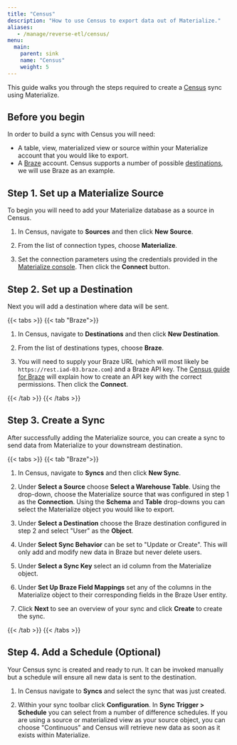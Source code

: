 ```yaml
---
title: "Census"
description: "How to use Census to export data out of Materialize."
aliases:
   - /manage/reverse-etl/census/
menu:
  main:
    parent: sink
    name: "Census"
    weight: 5
---
```


This guide walks you through the steps required to create a [Census](https://www.getcensus.com/) sync using Materialize.

## Before you begin

In order to build a sync with Census you will need:

* A table, view, materialized view or source within your Materialize account that you would like to export.
* A [Braze](https://www.braze.com/) account. Census supports a number of possible [destinations](https://www.getcensus.com/integrations), we will use Braze as an example.

## Step 1. Set up a Materialize Source

To begin you will need to add your Materialize database as a source in Census.

1. In Census, navigate to **Sources** and then click **New Source**.

1. From the list of connection types, choose **Materialize**.

1. Set the connection parameters using the credentials provided in the [Materialize console](https://console.materialize.com/).
   Then click the **Connect** button.

## Step 2. Set up a Destination

Next you will add a destination where data will be sent.

{{< tabs >}}
{{< tab "Braze">}}

1. In Census, navigate to **Destinations** and then click **New Destination**.

1. From the list of destinations types, choose **Braze**.

1. You will need to supply your Braze URL (which will most likely be `https://rest.iad-03.braze.com`) and a Braze API key.
   The [Census guide for Braze](https://docs.getcensus.com/destinations/braze) will explain how to create an API key with the
   correct permissions. Then click the **Connect**.

{{< /tab >}}
{{< /tabs >}}

## Step 3. Create a Sync

After successfully adding the Materialize source, you can create a sync to send data from Materialize to your downstream destination.

{{< tabs >}}
{{< tab "Braze">}}

1. In Census, navigate to **Syncs** and then click **New Sync**.

1. Under **Select a Source** choose **Select a Warehouse Table**. Using the drop-down, choose the Materialize source that was
   configured in step 1 as the **Connection**. Using the **Schema** and **Table** drop-downs you can select the
   Materialize object you would like to export.

1. Under **Select a Destination** choose the Braze destination configured in step 2 and select "User" as the **Object**.

1. Under **Select Sync Behavior** can be set to "Update or Create". This will only add and modify new data in Braze but never delete users.

1. Under **Select a Sync Key** select an id column from the Materialize object.

1. Under **Set Up Braze Field Mappings** set any of the columns in the Materialize object to their corresponding fields in the Braze User entity.

1. Click **Next** to see an overview of your sync and click **Create** to create the sync.

{{< /tab >}}
{{< /tabs >}}

## Step 4. Add a Schedule (Optional)

Your Census sync is created and ready to run. It can be invoked manually but a schedule will ensure all new data
is sent to the destination.

1. In Census navigate to **Syncs** and select the sync that was just created.

1. Within your sync toolbar click **Configuration**. In **Sync Trigger > Schedule** you can select from a number of
   difference schedules. If you are using a source or materialized view as your source object, you can choose "Continuous"
   and Census will retrieve new data as soon as it exists within Materialize.
